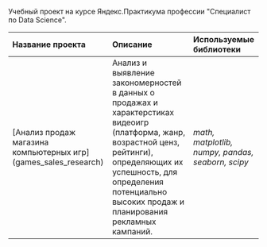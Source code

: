 Учебный проект на курсе Яндекс.Практикума профессии "Специалист по Data Science".

| Название проекта | Описание | Используемые библиотеки | 
| :---------------------- | :---------------------- | :---------------------- |
| [Анализ продаж магазина компьютерных игр] (games_sales_research) |Анализ и выявление закономерностей в данных о продажах и характерстиках видеоигр (платформа, жанр, возрастной ценз, рейтинги), определяющих их успешность, для определения потенциально высоких продаж и планирования рекламных кампаний.| *math, matplotlib, numpy, pandas, seaborn, scipy* |
